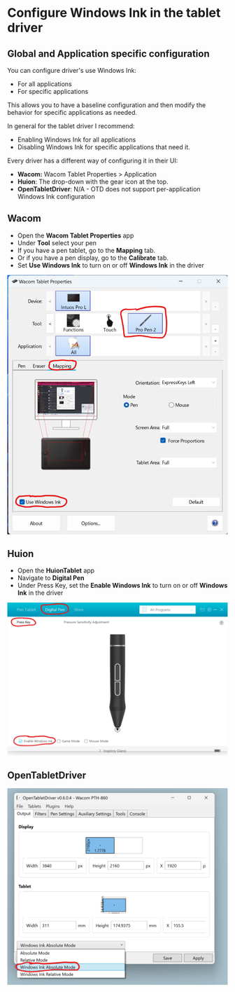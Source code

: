 # Configure Windows Ink in the tablet driver

## Global and Application specific configuration

You can configure driver's use Windows Ink:

* For all applications
* For specific applications

This allows you to have a baseline configuration and then modify the behavior for specific applications as needed.&#x20;

In general for the tablet driver I recommend:

* Enabling Windows Ink for all applications
* Disabling Windows Ink for specific applications that need it.

Every driver has a different way of configuring it in their UI:

* **Wacom:** Wacom Tablet Properties > Application
* **Huion**: The drop-down with the gear icon at the top.
* **OpenTabletDriver**: N/A - OTD does not support per-application Windows Ink configuration

## Wacom

* Open the **Wacom Tablet Properties** app
* Under **Tool** select your pen
* If you have a pen tablet, go to the **Mapping** tab.&#x20;
* Or if you have a pen display, go to the **Calibrate** tab.
* Set **Use Windows Ink** to turn on or off **Windows Ink** in the driver

![](<../../../.gitbook/assets/image (164).png>)

## Huion

* Open the **HuionTablet** app
* Navigate to **Digital Pen**&#x20;
* Under Press Key, set the **Enable Windows Ink** to turn on or off **Windows Ink** in the driver

![](<../../../.gitbook/assets/image (187).png>)



## OpenTabletDriver

![](<../../../.gitbook/assets/image (122).png>)


